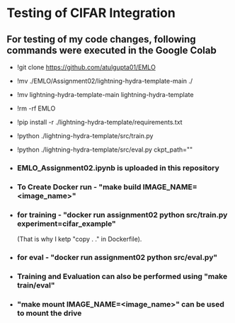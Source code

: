 # Testing of CIFAR Integration
## For testing of my code changes, following commands were executed in the Google Colab

  - !git clone https://github.com/atulgupta01/EMLO
  - !mv ./EMLO/Assignment02/lightning-hydra-template-main ./
  - !mv lightning-hydra-template-main lightning-hydra-template
  - !rm -rf EMLO
  - !pip install -r ./lightning-hydra-template/requirements.txt
  - !python ./lightning-hydra-template/src/train.py
  - !python ./lightning-hydra-template/src/eval.py ckpt_path="<Path from the training>"
 
- ### EMLO_Assignment02.ipynb is uploaded in this repository
- ### To Create Docker run - "make build IMAGE_NAME=<image_name>"
- ### for training - "docker run assignment02 python src/train.py experiment=cifar_example"
    (That is why I ketp "copy . ." in Dockerfile).
- ### for eval - "docker run assignment02 python src/eval.py"
- ### Training and Evaluation can also be performed using "make train/eval"
- ### "make mount IMAGE_NAME=<image_name>" can be used to mount the drive

